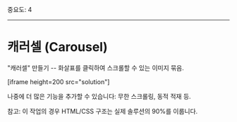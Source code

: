 중요도: 4

---

# 캐러셀 (Carousel)

"캐러셀" 만들기 -- 화살표를 클릭하여 스크롤할 수 있는 이미지 묶음.

[iframe height=200 src="solution"]

나중에 더 많은 기능을 추가할 수 있습니다: 무한 스크롤링, 동적 적재 등.

참고: 이 작업의 경우 HTML/CSS 구조는 실제 솔루션의 90%를 이룹니다.
